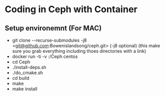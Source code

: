 # Coding in Ceph with Container
## Setup environemnt (For MAC)
 - git clone --recurse-submodules -j8 <git@github.com:Bowenislandsong/ceph.git> (-j8 optional) (this make sure you grab everything including thoes directories with a link)                            
 - docker run -ti -v <where it is at>:/Ceph centos
 - cd Ceph 
 - ./install-deps.sh
 - ./do_cmake.sh
 - cd build
 - make
 - make install 
